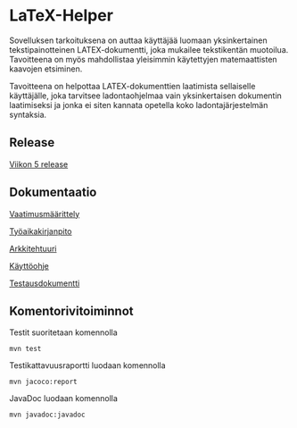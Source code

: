 # LaTeX-Helper
Sovelluksen tarkoituksena on auttaa käyttäjää luomaan yksinkertainen tekstipainotteinen LATEX-dokumentti, joka mukailee tekstikentän muotoilua. Tavoitteena on myös mahdollistaa yleisimmin käytettyjen matemaattisten kaavojen etsiminen.

Tavoitteena on helpottaa LATEX-dokumenttien laatimista sellaiselle käyttäjälle, joka tarvitsee ladontaohjelmaa vain yksinkertaisen dokumentin laatimiseksi ja jonka ei siten kannata opetella koko ladontajärjestelmän syntaksia.
## Release
[Viikon 5 release](https://github.com/alekmus/LATEX-Helper/releases/tag/Viikko5)

## Dokumentaatio
[Vaatimusmäärittely](https://github.com/alekmus/LATEX-Helper/blob/master/dokumentointi/Vaatimusm%C3%A4%C3%A4rittely.md)

[Työaikakirjanpito](https://github.com/alekmus/LATEX-Helper/blob/master/dokumentointi/ty%C3%B6aikakirjanpito.md)

[Arkkitehtuuri](https://github.com/alekmus/LATEX-Helper/blob/master/dokumentointi/arkkitehtuuri.md)

[Käyttöohje](https://github.com/alekmus/LATEX-Helper/blob/master/dokumentointi/k%C3%A4ytt%C3%B6ohje.md)

[Testausdokumentti](https://github.com/alekmus/LATEX-Helper/blob/master/dokumentointi/testausdokumentti.md)

## Komentorivitoiminnot
Testit suoritetaan komennolla
```
mvn test
```

Testikattavuusraportti luodaan komennolla
```
mvn jacoco:report
```

JavaDoc luodaan komennolla
```
mvn javadoc:javadoc
```
